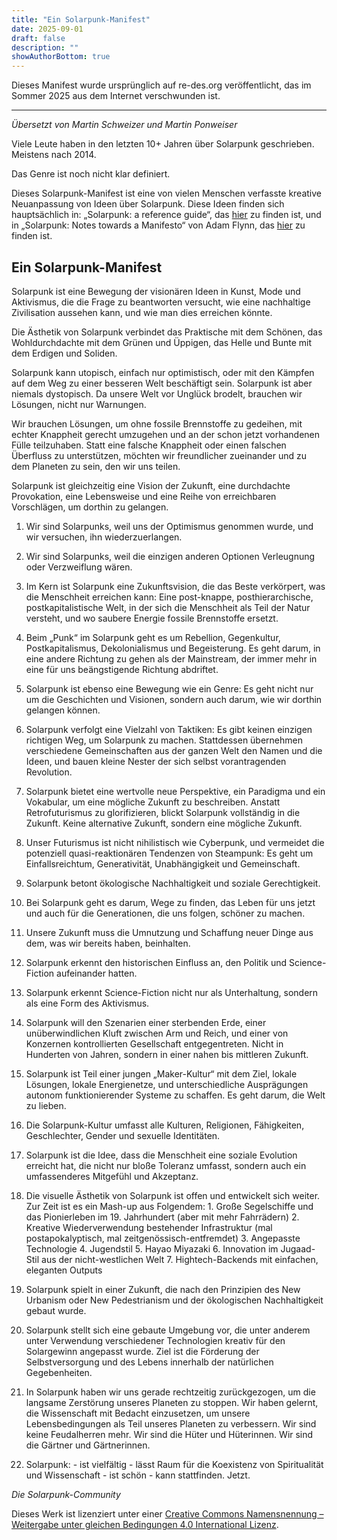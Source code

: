 ```yaml
---
title: "Ein Solarpunk-Manifest"
date: 2025-09-01
draft: false
description: ""
showAuthorBottom: true
---
```


Dieses Manifest wurde ursprünglich auf re-des.org veröffentlicht, das im Sommer 2025 aus dem Internet verschwunden ist.

---

_Übersetzt von Martin Schweizer_ _und Martin Ponweiser_

Viele Leute haben in den letzten 10+ Jahren über Solarpunk geschrieben. Meistens nach 2014.

Das Genre ist noch nicht klar definiert.

Dieses Solarpunk-Manifest ist eine von vielen Menschen verfasste kreative Neuanpassung von Ideen über Solarpunk. Diese Ideen finden sich hauptsächlich in: „Solarpunk: a reference guide“, das [hier](https://medium.com/solarpunks/solarpunk-a-reference-guide-8bcf18871965) zu finden ist, und in „Solarpunk: Notes towards a Manifesto“ von Adam Flynn, das [hier](https://hieroglyph.asu.edu/2014/09/solarpunk-notes-toward-a-manifesto/) zu finden ist.

## Ein Solarpunk-Manifest

Solarpunk ist eine Bewegung der visionären Ideen in Kunst, Mode und Aktivismus, die die Frage zu beantworten versucht, wie eine nachhaltige Zivilisation aussehen kann, und wie man dies erreichen könnte.

Die Ästhetik von Solarpunk verbindet das Praktische mit dem Schönen, das Wohldurchdachte mit dem Grünen und Üppigen, das Helle und Bunte mit dem Erdigen und Soliden.

Solarpunk kann utopisch, einfach nur optimistisch, oder mit den Kämpfen auf dem Weg zu einer besseren Welt beschäftigt sein. Solarpunk ist aber niemals dystopisch. Da unsere Welt vor Unglück brodelt, brauchen wir Lösungen, nicht nur Warnungen.

Wir brauchen Lösungen, um ohne fossile Brennstoffe zu gedeihen, mit echter Knappheit gerecht umzugehen und an der schon jetzt vorhandenen Fülle teilzuhaben. Statt eine falsche Knappheit oder einen falschen Überfluss zu unterstützen, möchten wir freundlicher zueinander und zu dem Planeten zu sein, den wir uns teilen.

Solarpunk ist gleichzeitig eine Vision der Zukunft, eine durchdachte Provokation, eine Lebensweise und eine Reihe von erreichbaren Vorschlägen, um dorthin zu gelangen.

1.  Wir sind Solarpunks, weil uns der Optimismus genommen wurde, und wir versuchen, ihn wiederzuerlangen.
    
2.  Wir sind Solarpunks, weil die einzigen anderen Optionen Verleugnung oder Verzweiflung wären.
    
3.  Im Kern ist Solarpunk eine Zukunftsvision, die das Beste verkörpert, was die Menschheit erreichen kann: Eine post-knappe, posthierarchische, postkapitalistische Welt, in der sich die Menschheit als Teil der Natur versteht, und wo saubere Energie fossile Brennstoffe ersetzt.
    
4.  Beim „Punk“ im Solarpunk geht es um Rebellion, Gegenkultur, Postkapitalismus, Dekolonialismus und Begeisterung. Es geht darum, in eine andere Richtung zu gehen als der Mainstream, der immer mehr in eine für uns beängstigende Richtung abdriftet.
    
5.  Solarpunk ist ebenso eine Bewegung wie ein Genre: Es geht nicht nur um die Geschichten und Visionen, sondern auch darum, wie wir dorthin gelangen können.
    
6.  Solarpunk verfolgt eine Vielzahl von Taktiken: Es gibt keinen einzigen richtigen Weg, um Solarpunk zu machen. Stattdessen übernehmen verschiedene Gemeinschaften aus der ganzen Welt den Namen und die Ideen, und bauen kleine Nester der sich selbst vorantragenden Revolution.
    
7.  Solarpunk bietet eine wertvolle neue Perspektive, ein Paradigma und ein Vokabular, um eine mögliche Zukunft zu beschreiben. Anstatt Retrofuturismus zu glorifizieren, blickt Solarpunk vollständig in die Zukunft. Keine alternative Zukunft, sondern eine mögliche Zukunft.
    
8.  Unser Futurismus ist nicht nihilistisch wie Cyberpunk, und vermeidet die potenziell quasi-reaktionären Tendenzen von Steampunk: Es geht um Einfallsreichtum, Generativität, Unabhängigkeit und Gemeinschaft.
    
9.  Solarpunk betont ökologische Nachhaltigkeit und soziale Gerechtigkeit.
    
10.  Bei Solarpunk geht es darum, Wege zu finden, das Leben für uns jetzt und auch für die Generationen, die uns folgen, schöner zu machen.
    
11.  Unsere Zukunft muss die Umnutzung und Schaffung neuer Dinge aus dem, was wir bereits haben, beinhalten.
    
12.  Solarpunk erkennt den historischen Einfluss an, den Politik und Science-Fiction aufeinander hatten.
    
13.  Solarpunk erkennt Science-Fiction nicht nur als Unterhaltung, sondern als eine Form des Aktivismus.
    
14.  Solarpunk will den Szenarien einer sterbenden Erde, einer unüberwindlichen Kluft zwischen Arm und Reich, und einer von Konzernen kontrollierten Gesellschaft entgegentreten. Nicht in Hunderten von Jahren, sondern in einer nahen bis mittleren Zukunft.
    
15.  Solarpunk ist Teil einer jungen „Maker-Kultur“ mit dem Ziel, lokale Lösungen, lokale Energienetze, und unterschiedliche Ausprägungen autonom funktionierender Systeme zu schaffen. Es geht darum, die Welt zu lieben.
    
16.  Die Solarpunk-Kultur umfasst alle Kulturen, Religionen, Fähigkeiten, Geschlechter, Gender und sexuelle Identitäten.
    
17.  Solarpunk ist die Idee, dass die Menschheit eine soziale Evolution erreicht hat, die nicht nur bloße Toleranz umfasst, sondern auch ein umfassenderes Mitgefühl und Akzeptanz.
    
18.  Die visuelle Ästhetik von Solarpunk ist offen und entwickelt sich weiter. Zur Zeit ist es ein Mash-up aus Folgendem: 1. Große Segelschiffe und das Pionierleben im 19. Jahrhundert (aber mit mehr Fahrrädern) 2. Kreative Wiederverwendung bestehender Infrastruktur (mal postapokalyptisch, mal zeitgenössisch-entfremdet) 3. Angepasste Technologie 4. Jugendstil 5. Hayao Miyazaki 6. Innovation im Jugaad-Stil aus der nicht-westlichen Welt 7. Hightech-Backends mit einfachen, eleganten Outputs
    
19.  Solarpunk spielt in einer Zukunft, die nach den Prinzipien des New Urbanism oder New Pedestrianism und der ökologischen Nachhaltigkeit gebaut wurde.
    
20.  Solarpunk stellt sich eine gebaute Umgebung vor, die unter anderem unter Verwendung verschiedener Technologien kreativ für den Solargewinn angepasst wurde. Ziel ist die Förderung der Selbstversorgung und des Lebens innerhalb der natürlichen Gegebenheiten.
    
21.  In Solarpunk haben wir uns gerade rechtzeitig zurückgezogen, um die langsame Zerstörung unseres Planeten zu stoppen. Wir haben gelernt, die Wissenschaft mit Bedacht einzusetzen, um unsere Lebensbedingungen als Teil unseres Planeten zu verbessern. Wir sind keine Feudalherren mehr. Wir sind die Hüter und Hüterinnen. Wir sind die Gärtner und Gärtnerinnen.
    
22.  Solarpunk:
    - ist vielfältig
    - lässt Raum für die Koexistenz von Spiritualität und Wissenschaft
    - ist schön
    - kann stattfinden. Jetzt.
    

_Die Solarpunk-Community_

Dieses Werk ist lizenziert unter einer [Creative Commons Namensnennung – Weitergabe unter gleichen Bedingungen 4.0 International Lizenz](http://creativecommons.org/licenses/by-sa/4.0/).